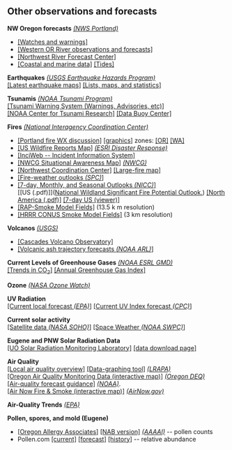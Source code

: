 ## Other observations and forecasts ##

**NW Oregon forecasts**
*[(NWS Portland)](http://newweb.wrh.noaa.gov/pqr/)*  

- [[Watches and warnings]](http://www.wrh.noaa.gov/warnings.php?wfo=pqr)
- [[Western OR River observations and forecasts]](https://water.weather.gov/ahps2/index.php?wfo=pqr)
- [[Northwest River Forecast Center]](https://www.nwrfc.noaa.gov/ws/)
- [[Coastal and marine data]](https://www.wrh.noaa.gov/pqr/marine.php) [[Tides]](https://www.wrh.noaa.gov/pqr/tides.php)

**Earthquakes** *[(USGS Earthquake Hazards Program)](https://earthquake.usgs.gov/earthquakes/)*  
[[Latest earthquake maps]](https://earthquake.usgs.gov/earthquakes/map/)
[[Lists, maps, and statistics]](https://earthquake.usgs.gov/earthquakes/browse/)

**Tsunamis** *[(NOAA Tsunami Program)](https://www.tsunami.noaa.gov)*  
[[Tsunami Warning System (Warnings, Advisories, etc)]](https://tsunami.gov/)  
[[NOAA Center for Tsunami Research]](https://nctr.pmel.noaa.gov)
[[Data Buoy Center]](https://www.ndbc.noaa.gov/)

**Fires**  *[(National Interagency Coordination Center)](https://www.nifc.gov/nicc/index.htm)*   

- [[Portland fire WX discussion]](https://forecast.weather.gov/product.php?site=PQR&issuedby=PQR&product=FWF&format=CI&version=1&glossary=0)
[[graphics]](https://www.weather.gov/pqr/fire_briefing)
zones: [[OR]](https://www.weather.gov/source/pimar/FireZone/or_firezone.jpg)
[[WA]](https://www.weather.gov/source/pimar/FireZone/wa_firezone.jpg) 
- [[US Wildfire Reports Map]](https://www.esri.com/en-us/disaster-response/disasters/wildfires) *[(ESRI Disaster Response)](https://www.esri.com/en-us/disaster-response/overview)*
- [[InciWeb -- Incident Information System]](https://inciweb.nwcg.gov)
- [[NWCG Situational Awareness Map]](https://maps.nwcg.gov/sa/#/%3F/%3F/38.8697/-101.2707/5) *[(NWCG)](https://maps.nwcg.gov/)*
- [[Northwest Coordination Center]](http://gacc.nifc.gov/nwcc/)  [[Large-fire map]](http://gacc.nifc.gov/nwcc/)  
- [[Fire-weather outlooks *(SPC)*]](https://www.spc.noaa.gov/products/fire_wx/overview.html)  
- [[7-day, Monthly, and Seasonal Outlooks *(NICC)*]](https://www.nifc.gov/nicc/predictive/outlooks/outlooks.htm)  
[[US (.pdf)]]([National Wildland Significant Fire Potential Outlook.](https://www.nifc.gov/nicc/predictive/outlooks/monthly_seasonal_outlook.pdf)) [[North America (.pdf)]](https://www.nifc.gov/nicc/predictive/outlooks/NA_Outlook.pdf)  [[7-day US (viewer)]](https://fsapps.nwcg.gov/psp/npsg/forecast#/outlooks?state=map)
- [[RAP-Smoke Model Fields]](https://rapidrefresh.noaa.gov/RAPsmoke/) (13.5 k m resolution) 
- [[HRRR CONUS Smoke Model Fields]](https://rapidrefresh.noaa.gov/hrrr/HRRRsmoke/) (3 km resolution)

**Volcanos** *[(USGS)](https://volcanoes.usgs.gov/index.html)*   

- [[Cascades Volcano Observatory]](https://volcanoes.usgs.gov/observatories/cvo/)
- [[Volcanic ash trajectory forecasts *(NOAA ARL)*]](https://www.ready.noaa.gov/ready2-bin/ashcurrent.pl)

**Current Levels of Greenhouse Gases** *[(NOAA ESRL GMD)](https://www.esrl.noaa.gov/gmd/)*  
[[Trends in CO<sub>2</sub>]](https://www.esrl.noaa.gov/gmd/ccgg/trends/)
[[Annual Greenhouse Gas Index]](https://www.esrl.noaa.gov/gmd/aggi/)  

**Ozone**  *[(NASA Ozone Watch)](https://ozonewatch.gsfc.nasa.gov/index.html)*

**UV Radiation**  
[[Current local forecast *(EPA)*]](https://ofmpub.epa.gov/enviro/uv_search_v2?minx=-123.07791089999998&miny=43.999754900000056&maxx=-122.99391089999997&maxy=44.08375490000006)
[[Current UV Index forecast *(CPC)*]](https://www.cpc.ncep.noaa.gov/products/stratosphere/uv_index/uv_current.shtml)

**Current solar activity**  
[[Satellite data *(NASA SOHO)*]](https://sohowww.nascom.nasa.gov)
[[Space Weather *(NOAA SWPC)*]](https://www.swpc.noaa.gov)

**Eugene and PNW Solar Radiation Data**  
[[UO Solar Radiation Monitoring Laboratory]](http://solardat.uoregon.edu/index.html)
[[data download page]](http://solardat.uoregon.edu/SolarData.html)

**Air Quality**  
[[Local air quality overview]](http://www.lrapa.org)
[[Data-graphing tool]](https://www.lrapa.org/air-quality-protection/aqi-forecast/#particulate) *[(LRAPA)](http://www.lrapa.org)*  
[[Oregon Air Quality Monitoring Data (interactive map)]](https://oraqi.deq.state.or.us/home/map)
*[(Oregon DEQ)](https://oraqi.deq.state.or.us)*  
[[Air-quality forecast guidance]](https://airquality.weather.gov)
*[(NOAA)](https://www.noaa.gov)*.  
[[Air Now Fire & Smoke (interactive map)]](https://fire.airnow.gov) *[(AirNow.gov)](https://www.airnow.gov/fires/)*

**Air-Quality Trends** *[(EPA)](https://www.epa.gov/air-trends)*

**Pollen, spores, and mold (Eugene)**   

- [[Oregon Allergy Associates]](https://www.oregonallergyassociates.com/pollen-counts/) [[NAB version]](https://pollen.aaaai.org/#/station/39a1b2e2-eab8-4fb7-b957-23006216f042)  [*(AAAAI)*](https://www.aaaai.org/) --  pollen counts
- Pollen.com [[current]](https://www.oregonallergyassociates.com/pollen-counts/) [[forecast]](https://www.pollen.com/forecast/extended/pollen/97404) [[history]](https://www.pollen.com/forecast/historic/pollen/97404) -- relative abundance




